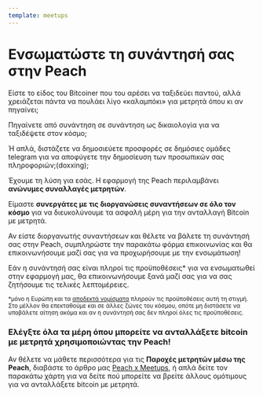 ```yaml
---
template: meetups
---
```

<!--[headline]-->
# Ενσωματώστε τη συνάντησή σας στην Peach

<!--[intro]-->
Είστε το είδος του Bitcoiner που του αρέσει να ταξιδεύει παντού, αλλά χρειάζεται πάντα να πουλάει λίγο «καλαμπόκι» για μετρητά όπου κι αν πηγαίνει;

Πηγαίνετε από συνάντηση σε συνάντηση ως δικαιολογία για να ταξιδέψετε στον κόσμο;

Ή απλά, διστάζετε να δημοσιεύετε προσφορές σε δημόσιες ομάδες telegram για να αποφύγετε την δημοσίευση των προσωπικών σας πληροφοριών;(doxxing);

Έχουμε τη λύση για εσάς.
Η εφαρμογή της Peach περιλαμβάνει **ανώνυμες συναλλαγές μετρητών**.

Είμαστε **συνεργάτες με τις διοργανώσεις συναντήσεων σε όλο τον κόσμο** για να διευκολύνουμε τα ασφαλή μέρη για την ανταλλαγή Bitcoin με μετρητά.

Αν είστε διοργανωτής συναντήσεων και θέλετε να βάλετε τη συνάντησή σας στην Peach, συμπληρώστε την παρακάτω φόρμα επικοινωνίας και θα επικοινωνήσουμε μαζί σας για να προχωρήσουμε με την ενσωμάτωση!

Εάν η συνάντησή σας είναι πληροί τις προϋποθέσεις\* για να ενσωματωθεί στην εφαρμογή μας, θα επικοινωνήσουμε ξανά μαζί σας για να σας ζητήσουμε τις τελικές λεπτομέρειες.

<small>*μόνο η Ευρώπη και τα [αποδεκτά νομίσματα](/gr/how-it-works/#payment) πληρούν τις προϋποθέσεις αυτή τη στιγμή. Στο μέλλον θα επεκταθούμε και σε άλλες ζώνες του κόσμου, οπότε μη διστάσετε να υποβάλετε αίτηση ακόμα και αν η συνάντησή σας δεν πληροί όλες τις προϋποθέσεις.</small>

<!--[map]-->
### Ελέγξτε όλα τα μέρη όπου μπορείτε να ανταλλάξετε bitcoin με μετρητά χρησιμοποιώντας την Peach!

Αν θέλετε να μάθετε περισσότερα για τις **Παροχές μετρητών μέσω της Peach**, διαβάστε το άρθρο μας [Peach x Meetups](/blog/peach-for-meetups/), ή απλά δείτε τον παρακάτω χάρτη για να δείτε πού μπορείτε να βρείτε άλλους ομότιμους για να ανταλλάξετε bitcoin με μετρητά.
